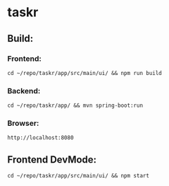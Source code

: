 # taskr

## Build:

### Frontend:
```shell
cd ~/repo/taskr/app/src/main/ui/ && npm run build
```

### Backend:
```shell
cd ~/repo/taskr/app/ && mvn spring-boot:run
```

### Browser:
```
http://localhost:8080
```


## Frontend DevMode:
```shell
cd ~/repo/taskr/app/src/main/ui/ && npm start
```
